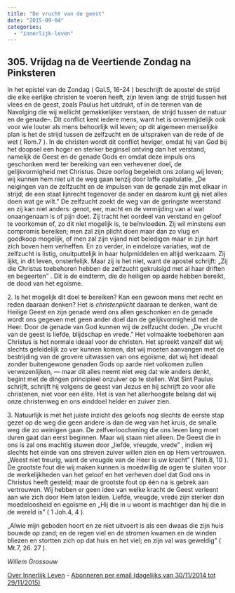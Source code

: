 ```yaml
---
title: "De vrucht van de geest"
date: "2015-09-04"
categories: 
  - "innerlijk-leven"
---
```


## 305\. Vrijdag na de Veertiende Zondag na Pinksteren

In het epistel van de Zondag ( Gal.5, 16-24 ) beschrijft de apostel de strijd die elke eerlijke christen te voeren heeft, zijn leven lang: de strijd tussen het vlees en de geest, zoals Paulus het uitdrukt, of in de termen van de Navolging die wij wellicht gemakkelijker verstaan, de strijd tussen de natuur en de genade–. Dit conflict kent iedere mens, want het is onvermijdelijk ook voor wie louter als mens behoorlijk wil leven; op dit algemeen menselijke plan is het de strijd tussen de zelfzucht en de uitspraken van de rede of de wet ( Rom.7 ). In de christen wordt dit conflict heviger, omdat hij van God bij het doopsel een hoger en sterker beginsel ontving dan het verstand, namelijk de Geest en de genade Gods en omdat deze impuls ons geschonken werd ter bereiking van een verhevener doel, de gelijkvormigheid met Christus. Deze oorlog begeleidt ons zolang wij leven; wij kunnen hem niet uit de weg gaan tenzij door laffe capitulatie. „De neigingen van de zelfzucht en de impulsen van de genade zijn met elkaar in strijd; de een staat lijnrecht tegenover de ander en daarom kunt gij niet alles doen wat ge wilt.” De zelfzucht zoekt de weg van de geringste weerstand en zij kan niet anders: genot, eer, macht en de vermijding van al wat onaangenaam is of pijn doet. Zij tracht het oordeel van verstand en geloof te voorkomen of, zo dit niet mogelijk is, te beïnvloeden. Zij wil minstens een compromis bereiken; men zal zijn plicht doen maar dan zo vlug en goedkoop mogelijk, of men zal zijn vijand niet beledigen maar in zijn hart zich boven hem verheffen. En zo verder, in eindeloze variaties, wat de zelfzucht is listig, onuitputtelijk in haar hulpmiddelen en altijd werkzaam. Zij lijkt, in dit leven, onsterfelijk. Maar zij is het niet, want de apostel schrijft: „Zij die Christus toebehoren hebben de zelfzucht gekruisigd met al haar driften en begeerten” . Dit is de eindterm, die de heiligen op aarde hebben bereikt, de dood van het egoïsme.

2\. Is het mogelijk dit doel te bereiken? Kan een gewoon mens met recht en reden daaraan denken? Het is _christenplicht_ daaraan te denken, want de Heilige Geest en zijn genade werd ons allen geschonken en de genade wordt ons gegeven met geen ander doel dan de gelijkvormigheid met de Heer. Door de genade van God kunnen wij de zelfzucht doden. „De vrucht van de geest is liefde, blijdschap en vrede.” Het volmaakte toebehoren aan Christus is het normale ideaal voor de christen. Het spreekt vanzelf dat wij slechts geleidelijk zo ver kunnen komen, dat wij moeten aanvangen met de bestrijding van de grovere uitwassen van ons egoïsme, dat wij het ideaal zonder buitengewone genaden Gods op aarde niet volkomen zullen verwezenlijken, — maar dit alles neemt niet weg dat wie anders denkt, begint met de dingen principieel onzuiver op te stellen. Wat Sint Paulus schrijft, schrijft hij volgens de geest van Jezus en hij schrijft zo voor alle christenen, niet voor een élite. Het is van het allerhoogste belang dat wij onze christenweg en ons einddoel helder en zuiver zien.

3\. Natuurlijk is met het juiste inzicht des geloofs nog slechts de eerste stap gezet op de weg die geen andere is dan de weg van het kruis, de smalle weg die zo weinigen gaan. De zelfverloochening die ons leven lang moet duren gaat dan eerst beginnen. Maar wij staan niet alleen. De Geest die in ons is zal ons machtig stuwen door „liefde, vreugde, vrede” , indien wij slechts het einde van ons streven zuiver willen zien en op Hem vertrouwen. „Weest niet treurig, want de vreugde van de Heer is uw kracht” ( Neh.8, 10 ). De grootste fout die wij maken kunnen is moedwillig de ogen te sluiten voor de werkelijkheden van het geloof en het verheven doel dat God ons in Christus heeft gesteld; maar de grootste fout op één na is gebrek aan vertrouwen. Wij hebben er geen idee van welke kracht de Geest verleent aan wie zich door Hem laten leiden. Liefde, vreugde, vrede zijn sterker dan moedeloosheid en egoïsme en „Hij die in u woont is machtiger dan hij die in de wereld is” ( 1 Joh.4, 4 ).

„Alwie mijn geboden hoort en ze niet uitvoert is als een dwaas die zijn huis bouwde op zand; en de regen viel en de stromen kwamen en de winden bliezen en stortten zich op dat huis en het viel; en zijn val was geweldig” ( Mt.7, 26. 27 ).

_Willem Grossouw_

[Over Innerlijk Leven](/blog/een-jaar-lang-innerlijk-leven-op-geloven-leren/) - [Abonneren per email (dagelijks van 30/11/2014 tot 29/11/2015)](http://eepurl.com/9P3DT)
